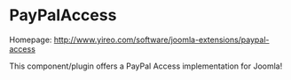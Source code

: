 PayPalAccess
============
Homepage: http://www.yireo.com/software/joomla-extensions/paypal-access

This component/plugin offers a PayPal Access implementation for Joomla!
